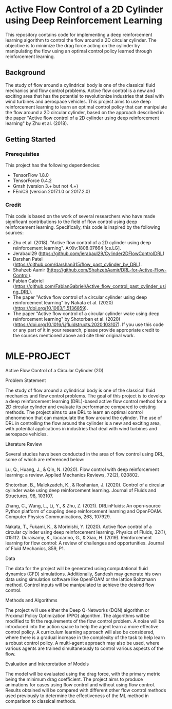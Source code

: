 # Active Flow Control of a 2D Cylinder using Deep Reinforcement Learning

This repository contains code for implementing a deep reinforcement learning algorithm to control the flow around a 2D circular cylinder. The objective is to minimize the drag force acting on the cylinder by manipulating the flow using an optimal control policy learned through reinforcement learning.

## Background

The study of flow around a cylindrical body is one of the classical fluid mechanics and flow control problems. Active flow control is a new and exciting area that has the potential to revolutionize industries that deal with wind turbines and aerospace vehicles. This project aims to use deep reinforcement learning to learn an optimal control policy that can manipulate the flow around a 2D circular cylinder, based on the approach described in the paper "Active flow control of a 2D cylinder using deep reinforcement learning" by Zhu et al. (2018).

## Getting Started

### Prerequisites

This project has the following dependencies:

- TensorFlow 1.8.0
- TensorForce 0.4.2
- Gmsh (version 3.+ but not 4.+)
- FEniCS (version 2017.1.0 or 2017.2.0)

### Credit

This code is based on the work of several researchers who have made significant contributions to the field of flow control using deep reinforcement learning. Specifically, this code is inspired by the following sources:

- Zhu et al. (2018). "Active flow control of a 2D cylinder using deep reinforcement learning". ArXiv:1808.07664 [cs.LG].
- Jerabaul29 (https://github.com/jerabaul29/Cylinder2DFlowControlDRL)
- Darshan Patel (https://github.com/darshan315/flow_past_cylinder_by_DRL).
- Shahzeb Aamir (https://github.com/ShahzebAamir/DRL-for-Active-Flow-Control).
- Fabian Gabriel (https://github.com/FabianGabriel/Active_flow_control_past_cylinder_using_DRL). 
- The paper "Active flow control of a circular cylinder using deep reinforcement learning" by Nakata et al. (2020) (https://doi.org/10.1063/1.5136859).
- The paper "Active flow control of a circular cylinder wake using deep reinforcement learning" by Shotorban et al. (2020)   (https://doi.org/10.1016/j.jfluidstructs.2020.103107).
If you use this code or any part of it in your research, please provide appropriate credit to the sources mentioned above and cite their original work.







































# MLE-PROJECT
Active Flow Control of a Circular Cylinder (2D)


Problem Statement


The study of flow around a cylindrical body is one of the classical fluid mechanics and flow control problems. The goal of this project is to develop a deep reinforcement learning (DRL)-based active flow control method for a 2D circular cylinder and evaluate its performance compared to existing methods. The project aims to use DRL to learn an optimal control phenomenon that can manipulate the flow around the cylinder. The use of DRL in controlling the flow around the cylinder is a new and exciting area, with potential applications in industries that deal with wind turbines and aerospace vehicles.

Literature Review

Several studies have been conducted in the area of flow control using DRL, some of which are referenced below:

Lu, Q., Huang, J., & Qin, N. (2020). Flow control with deep reinforcement learning: a review. Applied Mechanics Reviews, 72(2), 020802.

Shotorban, B., Malekzadeh, K., & Roshanian, J. (2020). Control of a circular cylinder wake using deep reinforcement learning. Journal of Fluids and Structures, 98, 103107.

Zhang, C., Wang, L., Li, Y., & Zhu, Z. (2021). DRLinFluids: An open-source Python platform of coupling deep reinforcement learning and OpenFOAM. Computer Physics Communications, 263, 107929.

Nakata, T., Fukami, K., & Morinishi, Y. (2020). Active flow control of a circular cylinder using deep reinforcement learning. Physics of Fluids, 32(1), 015112.
Duraisamy, K., Iaccarino, G., & Xiao, H. (2019). Reinforcement learning for flow control: A review of challenges and opportunities. Journal of Fluid Mechanics, 859, P1.


Data

The data for the project will be generated using computational fluid dynamics (CFD) simulations. Additionally, Sandesh may generate his own data using simulation software like OpenFOAM or the lattice Boltzmann method. Control inputs will be manipulated to achieve the desired flow control.

Methods and Algorithms

The project will use either the Deep Q-Networks (DQN) algorithm or Proximal Policy Optimization (PPO) algorithm. The algorithms will be modified to fit the requirements of the flow control problem. A noise will be introduced into the action space to help the agent learn a more effective control policy. A curriculum learning approach will also be considered, where there is a gradual increase in the complexity of the task to help learn a robust control policy. A multi-agent approach may also be used, where various agents are trained simultaneously to control various aspects of the flow.

Evaluation and Interpretation of Models

The model will be evaluated using the drag force, with the primary metric being the minimum drag coefficient. The project aims to produce animations for cases using flow control and without using flow control. Results obtained will be compared with different other flow control methods used previously to determine the effectiveness of the ML method in comparison to classical methods.

